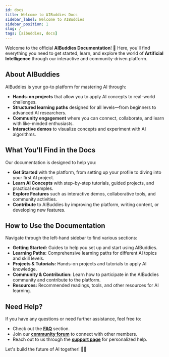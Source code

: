 ```yaml
---
id: docs
title: Welcome to AIBuddies Docs
sidebar_label: Welcome to AIBuddies
sidebar_position: 1
slug: /
tags: [aibuddies, docs]
---
```


Welcome to the official **AIBuddies Documentation**! 🚀 Here, you'll find everything you need to get started, learn, and explore the world of **Artificial Intelligence** through our interactive and community-driven platform. 

## About AIBuddies

AIBuddies is your go-to platform for mastering AI through:
- **Hands-on projects** that allow you to apply AI concepts to real-world challenges.
- **Structured learning paths** designed for all levels—from beginners to advanced AI researchers.
- **Community engagement** where you can connect, collaborate, and learn with like-minded enthusiasts.
- **Interactive demos** to visualize concepts and experiment with AI algorithms.

## What You'll Find in the Docs

Our documentation is designed to help you:
- **Get Started** with the platform, from setting up your profile to diving into your first AI project.
- **Learn AI Concepts** with step-by-step tutorials, guided projects, and practical examples.
- **Explore Features** such as interactive demos, collaborative tools, and community activities.
- **Contribute** to AIBuddies by improving the platform, writing content, or developing new features.

## How to Use the Documentation

Navigate through the left-hand sidebar to find various sections:
- **Getting Started:** Guides to help you set up and start using AIBuddies.
- **Learning Paths:** Comprehensive learning paths for different AI topics and skill levels.
- **Projects & Tutorials:** Hands-on projects and tutorials to apply AI knowledge.
- **Community & Contribution:** Learn how to participate in the AIBuddies community and contribute to the platform.
- **Resources:** Recommended readings, tools, and other resources for AI learning.

## Need Help?

If you have any questions or need further assistance, feel free to:
- Check out the **[FAQ](#)** section.
- Join our **[community forum](#)** to connect with other members.
- Reach out to us through the **[support page](#)** for personalized help.

Let's build the future of AI together! 🤖✨